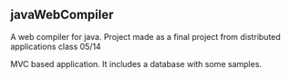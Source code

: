 ## javaWebCompiler

A web compiler for java. Project made as a final project from distributed applications class
05/14

MVC based application. It includes a database with some samples.


